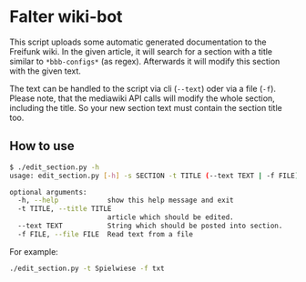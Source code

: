 # Falter wiki-bot

This script uploads some automatic generated documentation to the Freifunk wiki. In the given article, it will search for a section with a title similar to `*bbb-configs*` (as regex). Afterwards it will modify this section with the given text.

The text can be handled to the script via cli (`--text`) oder via a file (`-f`). Please note, that the mediawiki API calls will modify the whole section, including the title. So your new section text must contain the section title too.

## How to use

```sh
$ ./edit_section.py -h
usage: edit_section.py [-h] -s SECTION -t TITLE (--text TEXT | -f FILE)

optional arguments:
  -h, --help            show this help message and exit
  -t TITLE, --title TITLE
                        article which should be edited.
  --text TEXT           String which should be posted into section.
  -f FILE, --file FILE  Read text from a file
```

For example:

```sh
./edit_section.py -t Spielwiese -f txt
```
